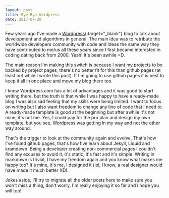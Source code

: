 ```yaml
---
layout: post
title: Bye Bye Wordpress
date: 2017-07-20
---
```


Few years ago I've made a [Wordpress](https://itsiastic.wordpress.com){:target="_blank"} blog to talk about development and algorithms in general. The main idea was to retribute the worldwide developers community with code and ideas the same way they have contributed to me/us all these years since I first became interested in coding dating back from 2000. Yeah! It's been awhile =D.  
 
The main reason I'm making this switch is because I want my projects to be backed by project pages, there's no better fit for this than github pages (at least not while I wrote this post). If I'm going to use github pages it is best to keep it all in one place and move my blog there too.
 
I know Wordpress.com has a lot of advantages and it was good to start writing there, but the truth is that while I was happy to have a ready-made blog I was also sad feeling that my skills were being limited. I want to focus on writing but I also want freedom to change any line of code that I need to. A ready-made template is good at the beginning but after awhile it's not mine, it's not me. Yes, I could pay for the pro plan and design my own template, but you see, Wordpress was getting in my way and not the other way around.
 
That's the trigger to look at the community again and evolve. That's how I've found github pages, that's how I've learn about Jekyll, Liquid and kramdown. Being a developer creating non-commercial pages I couldn't find any excuses to avoid it, it's static, it's fast and it's simple. Writing in markdown is trivial, I have my freedom again and you know what makes me happy too? It's mine, it's me, I designed it (lol, I know, a real designer would have made it much better XD).
 
Jokes aside, I'll try to migrate all the older posts here to make sure you won't miss a thing, don't worry, I'm really enjoying it so far and I hope you will too!
